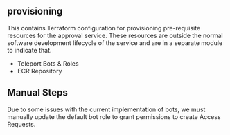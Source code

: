 ## provisioning

This contains Terraform configuration for provisioning pre-requisite resources for the approval service.
These resources are outside the normal software development lifecycle of the service and are in a separate module to indicate that.

* Teleport Bots & Roles
* ECR Repository

## Manual Steps

Due to some issues with the current implementation of bots, we must manually update the default bot role to grant permissions to create Access Requests.
